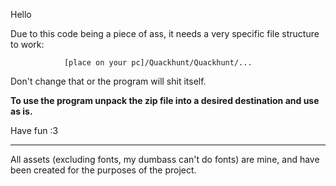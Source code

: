 Hello

Due to this code being a piece of ass, it needs a very specific file structure to work:

				[place on your pc]/Quackhunt/Quackhunt/...
                
Don't change that or the program will shit itself.

**To use the program unpack the zip file into a desired destination and use as is.**

Have fun :3

----------------------------------------------------------------------------------------------------

All assets (excluding fonts, my dumbass can't do fonts) are mine, and have been created for the purposes of the project.
